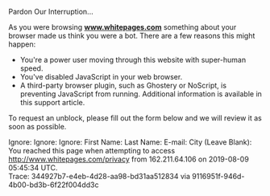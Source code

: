 Pardon Our Interruption...

As you were browsing **www.whitepages.com** something about your browser made us think you were a bot. There are a few reasons this might happen:

*   You're a power user moving through this website with super-human speed.
*   You've disabled JavaScript in your web browser.
*   A third-party browser plugin, such as Ghostery or NoScript, is preventing JavaScript from running. Additional information is available in this support article.

To request an unblock, please fill out the form below and we will review it as soon as possible.

Ignore: Ignore: Ignore: First Name: Last Name: E-mail: City (Leave Blank): You reached this page when attempting to access http://www.whitepages.com/privacy from 162.211.64.106 on 2019-08-09 05:45:34 UTC.  
Trace: 344927b7-e4eb-4d28-aa98-bd31aa512834 via 9116951f-946d-4b00-bd3b-6f22f004dd3c